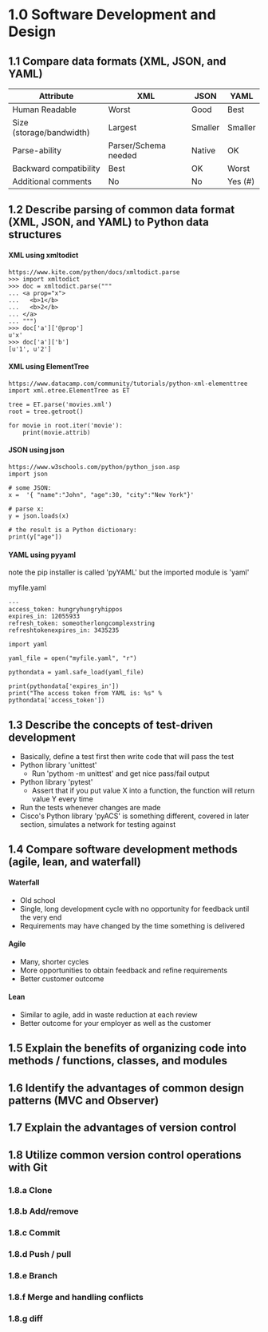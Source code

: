 # 1.0 Software Development and Design

## 1.1 Compare data formats (XML, JSON, and YAML)
|Attribute                                  | XML                    | JSON          | YAML          |
|----                                       |----                    |----           |----           |
|Human Readable                         |Worst                   |Good           |Best           |
|Size (storage/bandwidth)                |Largest        |Smaller        |Smaller        |
|Parse-ability                      |Parser/Schema needed    |Native         |OK             |
|Backward compatibility             |Best             |OK             |Worst          |
|Additional comments                |No                  |No             |Yes (#)           |


## 1.2 Describe parsing of common data format (XML, JSON, and YAML) to Python data structures
#### XML using xmltodict
```
https://www.kite.com/python/docs/xmltodict.parse
>>> import xmltodict
>>> doc = xmltodict.parse("""
... <a prop="x">
...   <b>1</b>
...   <b>2</b>
... </a>
... """)
>>> doc['a']['@prop']
u'x'
>>> doc['a']['b']
[u'1', u'2']
```
#### XML using ElementTree
````
https://www.datacamp.com/community/tutorials/python-xml-elementtree
import xml.etree.ElementTree as ET

tree = ET.parse('movies.xml')
root = tree.getroot()

for movie in root.iter('movie'):
    print(movie.attrib)

````
#### JSON using json
```
https://www.w3schools.com/python/python_json.asp
import json

# some JSON:
x =  '{ "name":"John", "age":30, "city":"New York"}'

# parse x:
y = json.loads(x)

# the result is a Python dictionary:
print(y["age"])
```

#### YAML using pyyaml
note the pip installer is called 'pyYAML' but the imported module is 'yaml'    

myfile.yaml
```
---
access_token: hungryhungryhippos
expires_in: 12055933
refresh_token: someotherlongcomplexstring
refreshtokenexpires_in: 3435235

```


```
import yaml

yaml_file = open("myfile.yaml", "r")

pythondata = yaml.safe_load(yaml_file)

print(pythondata['expires_in'])
print("The access token from YAML is: %s" % pythondata['access_token'])

```


## 1.3 Describe the concepts of test-driven development
* Basically, define a test first then write code that will pass the test
* Python library 'unittest'
    * Run 'pythom -m unittest' and get nice pass/fail output
* Python library 'pytest'
    * Assert that if you put value X into a function, the function will return value Y every time
* Run the tests whenever changes are made
* Cisco's Python library 'pyACS' is something different, covered in later section, simulates a network for testing against
 
## 1.4 Compare software development methods (agile, lean, and waterfall)
#### Waterfall
* Old school
* Single, long development cycle with no opportunity for feedback until the very end
* Requirements may have changed by the time something is delivered
#### Agile
* Many, shorter cycles
* More opportunities to obtain feedback and refine requirements
* Better customer outcome
#### Lean
* Similar to agile, add in waste reduction at each review
* Better outcome for your employer as well as the customer


 
## 1.5 Explain the benefits of organizing code into methods / functions, classes, and modules
 
## 1.6 Identify the advantages of common design patterns (MVC and Observer)
 
## 1.7 Explain the advantages of version control
 
## 1.8 Utilize common version control operations with Git
 
### 1.8.a Clone
### 1.8.b Add/remove
### 1.8.c Commit
### 1.8.d Push / pull
### 1.8.e Branch
### 1.8.f Merge and handling conflicts
### 1.8.g diff